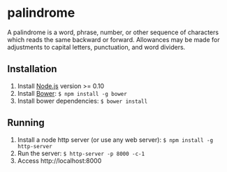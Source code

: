 # palindrome

A palindrome is a word, phrase, number, or other sequence of characters which reads the same backward or forward. Allowances may be made for adjustments to capital letters, punctuation, and word dividers.

## Installation

1. Install [Node.js](https://nodejs.org/) version >= 0.10
2. Install [Bower](http://bower.io/): `$ npm install -g bower`
3. Install bower dependencies: `$ bower install`

## Running
1. Install a node http server (or use any web server): `$ npm install -g http-server`
2. Run the server: `$ http-server -p 8000 -c-1`
3. Access http://localhost:8000
